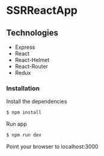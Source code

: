 # SSRReactApp

## Technologies

- Express
- React
- React-Helmet
- React-Router
- Redux

### Installation

Install the dependencies

```sh
$ npm install
```

Run app

```sh
$ npm run dev
```

Point your browser to localhost:3000
